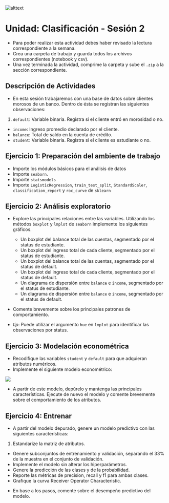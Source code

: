 ![alttext](logo.png)

# Unidad: Clasificación - Sesión 2

* Para poder realizar esta actividad debes haber revisado la lectura correspondiente a la semana.
* Crea una carpeta de trabajo y guarda todos los archivos correspondientes (notebook y csv).
* Una vez terminada la actividad, comprime la carpeta y sube el `.zip` a la sección correspondiente.

## Descripción de Actividades

* En esta sesión trabajaremos con una base de datos sobre clientes morosos de un banco. Dentro de ésta se registran las siguientes observaciones:

1. `default`: Variable binaria. Registra si el cliente entró en morosidad o no.
- `income`: Ingreso promedio declarado por el cliente.
- `balance`: Total de saldo en la cuenta de crédito.
- `student`: Variable binaria. Registra si el cliente es estudiante o no.


## Ejercicio 1: Preparación del ambiente de trabajo

* Importe los módulos básicos para el análisis de datos
* Importe `seaborn`.
* Importe `statsmodels`
* Importe `LogisticRegression`, `train_test_split`, `StandardScaler`, `classification_report` y `roc_curve` de `sklearn`

## Ejercicio 2: Análisis exploratorio

* Explore las principales relaciones entre las variables. Utilizando los métodos `boxplot` y `lmplot` de `seaborn` implemente los siguientes gráficos.

    * Un boxplot del balance total de las cuentas, segmentado por el status de estudiante.
    * Un boxplot del ingreso total de cada cliente, segmentado por el status de estudiante.
    * Un boxplot del balance total de las cuentas, segmentado por el status de default.
    * Un boxplot del ingreso total de cada cliente, segmentado por el status de default.
    * Un diagrama de dispersión entre `balance` e `income`, segmentado por el status de estudiante.
    * Un diagrama de dispersión entre `balance` e `income`, segmentado por el status de default.

* Comente brevemente sobre los principales patrones de comportamiento.
* _tip_: Puede utilizar el argumento `hue` en `lmplot` para identificar las observaciones por status.



## Ejercicio 3: Modelación econométrica

* Recodifique las variables `student` y `default` para que adquieran atributos numéricos.
* Implemente el siguiente modelo econométrico:

![](eq1.gif)

* A partir de este modelo, depúrelo y mantenga las principales características. Ejecute de nuevo el modelo y comente brevemente sobre el comportamiento de los atributos.



## Ejercicio 4: Entrenar

* A partir del modelo depurado, genere un modelo predictivo con las siguientes características:


1. Estandarize la matriz de atributos.
- Genere subconjuntos de entrenamiento y validación, separando el 33% de la muestra en el conjunto de validación.
- Implemente el modelo sin alterar los hiperparámetros.
- Genere la predicción de las clases y de la probabilidad.
- Reporte las métricas de precision, recall y f1 para ambas clases.
- Grafique la curva Receiver Operator Characteristic.

* En base a los pasos, comente sobre el desempeño predictivo del modelo.

